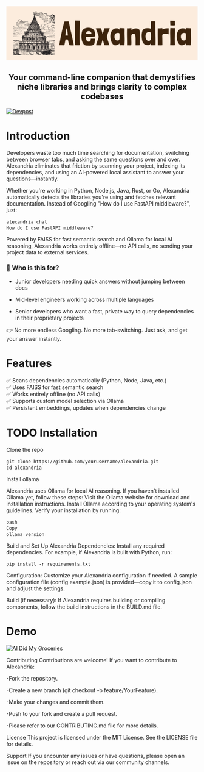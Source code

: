 <picture>
  <img alt="Shows an image of Library of Alexandria with the text to the right, beige background." src="./static/alexandria.png"  width="full">
</picture>

<h2 align="center">Your command-line companion that demystifies niche libraries and brings clarity to complex codebases </h2>

[![Devpost](https://img.shields.io/badge/Devpost-HackIllinois_2025%20-blue?logo=devpost)](https://devpost.com/YOUR_USERNAME)

# Introduction
Developers waste too much time searching for documentation, switching between browser tabs, and asking the same questions over and over. Alexandria eliminates that friction by scanning your project, indexing its dependencies, and using an AI-powered local assistant to answer your questions—instantly.

Whether you're working in Python, Node.js, Java, Rust, or Go, Alexandria automatically detects the libraries you're using and fetches relevant documentation. Instead of Googling "How do I use FastAPI middleware?", just:
```
alexandria chat
How do I use FastAPI middleware?
```
Powered by FAISS for fast semantic search and Ollama for local AI reasoning, Alexandria works entirely offline—no API calls, no sending your project data to external services.

### 🚀 Who is this for?

- Junior developers needing quick answers without jumping between docs

- Mid-level engineers working across multiple languages

- Senior developers who want a fast, private way to query dependencies in their proprietary projects

👉 No more endless Googling. No more tab-switching. Just ask, and get your answer instantly.

# Features 
✅ Scans dependencies automatically (Python, Node, Java, etc.) \
✅ Uses FAISS for fast semantic search \
✅ Works entirely offline (no API calls) \
✅ Supports custom model selection via Ollama \
✅ Persistent embeddings, updates when dependencies change

# TODO Installation

Clone the repo 
```
git clone https://github.com/yourusername/alexandria.git
cd alexandria
```
Install ollama

Alexandria uses Ollama for local AI reasoning. If you haven't installed Ollama yet, follow these steps:
Visit the Ollama website for download and installation instructions.
Install Ollama according to your operating system's guidelines.
Verify your installation by running:
```
bash
Copy
ollama version

```
Build and Set Up Alexandria
Dependencies: Install any required dependencies. For example, if Alexandria is built with Python, run:
```
pip install -r requirements.txt
```
Configuration: Customize your Alexandria configuration if needed. A sample configuration file (config.example.json) is provided—copy it to config.json and adjust the settings.

Build (if necessary): If Alexandria requires building or compiling components, follow the build instructions in the BUILD.md file.

# Demo

[![AI Did My Groceries](https://github.com/user-attachments/assets/d9359085-bde6-41d4-aa4e-6520d0221872)](https://www.youtube.com/watch?v=L2Ya9PYNns8)


Contributing
Contributions are welcome! If you want to contribute to Alexandria:

-Fork the repository.

-Create a new branch (git checkout -b feature/YourFeature).

-Make your changes and commit them.

-Push to your fork and create a pull request.

-Please refer to our CONTRIBUTING.md file for more details.

License
This project is licensed under the MIT License. See the LICENSE file for details.

Support
If you encounter any issues or have questions, please open an issue on the repository or reach out via our community channels.


